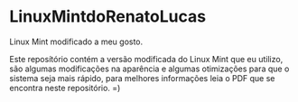 # LinuxMintdoRenatoLucas
Linux Mint modificado a meu gosto.

Este reposítório contém a versão modificada do Linux Mint que eu utilizo, são algumas modificações na aparência e algumas otimizações para que o sistema seja mais rápido, para melhores informações leia o PDF que se encontra neste repositório. =)
